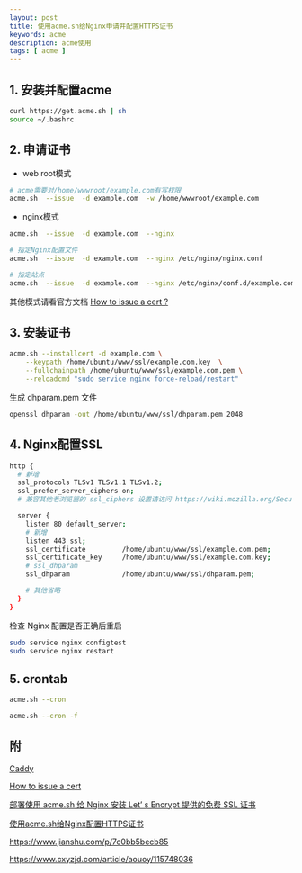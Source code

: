 ```yaml
---
layout: post
title: 使用acme.sh给Nginx申请并配置HTTPS证书
keywords: acme
description: acme使用
tags: [ acme ]
---
```



## 1. 安装并配置acme
```bash
curl https://get.acme.sh | sh
source ~/.bashrc
```

## 2. 申请证书

- web root模式
```bash
# acme需要对/home/wwwroot/example.com有写权限
acme.sh  --issue  -d example.com  -w /home/wwwroot/example.com
```
- nginx模式
```bash
acme.sh  --issue  -d example.com  --nginx

# 指定Nginx配置文件
acme.sh  --issue  -d example.com  --nginx /etc/nginx/nginx.conf

# 指定站点
acme.sh  --issue  -d example.com  --nginx /etc/nginx/conf.d/example.com.conf
```

其他模式请看官方文档 [How to issue a cert ?](https://github.com/acmesh-official/acme.sh/wiki/How-to-issue-a-cert)

## 3. 安装证书
```bash
acme.sh --installcert -d example.com \
    --keypath /home/ubuntu/www/ssl/example.com.key  \
    --fullchainpath /home/ubuntu/www/ssl/example.com.pem \
    --reloadcmd "sudo service nginx force-reload/restart"
```

生成 dhparam.pem 文件
```bash
openssl dhparam -out /home/ubuntu/www/ssl/dhparam.pem 2048
```

## 4. Nginx配置SSL
```bash
http {
  # 新增
  ssl_protocols TLSv1 TLSv1.1 TLSv1.2;
  ssl_prefer_server_ciphers on;
  # 兼容其他老浏览器的 ssl_ciphers 设置请访问 https://wiki.mozilla.org/Security/Server_Side_TLS

  server {
    listen 80 default_server;
    # 新增
    listen 443 ssl;
    ssl_certificate         /home/ubuntu/www/ssl/example.com.pem;
    ssl_certificate_key     /home/ubuntu/www/ssl/example.com.key;
    # ssl_dhparam 
    ssl_dhparam             /home/ubuntu/www/ssl/dhparam.pem;

    # 其他省略
  }
}
```
检查 Nginx 配置是否正确后重启
```bash
sudo service nginx configtest
sudo service nginx restart
```

## 5. crontab
```bash
acme.sh --cron

acme.sh --cron -f
```

## 附
[Caddy](https://caddyserver.com/docs/quick-starts/https)

[How to issue a cert](https://github.com/acmesh-official/acme.sh/wiki/How-to-issue-a-cert)

[部署使用 acme.sh 给 Nginx 安装 Let’ s Encrypt 提供的免费 SSL 证书](https://ruby-china.org/topics/31983)

[使用acme.sh给Nginx配置HTTPS证书](https://icode.best/i/87436139979028)

https://www.jianshu.com/p/7c0bb5becb85

https://www.cxyzjd.com/article/aouoy/115748036